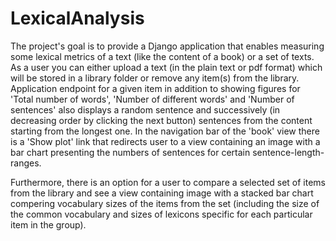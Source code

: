 # LexicalAnalysis
The project's goal is to provide a Django application that enables measuring some lexical metrics of a text (like the content of a book)
or a set of texts. As a user you can either upload a text (in the plain text or pdf format) which will be stored in a 
library folder or remove any item(s) from the library. Application endpoint for a given item in addition to showing figures
for 'Total number of words', 'Number of different words' and 'Number of sentences' also displays 
a random sentence and successively (in decreasing order by clicking the next button) sentences from the content starting from the longest one. In the navigation bar of the 'book' view there is a 'Show plot' link that redirects user to a 
view containing an image with a bar chart presenting the numbers of sentences for certain sentence-length-ranges. 

Furthermore, there is an option for a user to compare a selected set of items from the library and see a view containing image
with a stacked bar chart compering vocabulary sizes of the items from the set (including the size of the common
vocabulary and sizes of lexicons specific for each particular item in the group).

